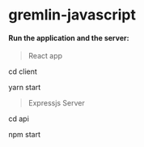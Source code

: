 # gremlin-javascript

#### Run the application and the server:
> React app 

cd client

yarn start

> Expressjs Server

cd api

npm start
